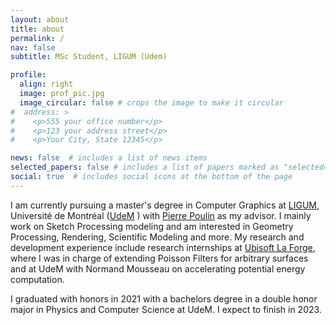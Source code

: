 ```yaml
---
layout: about
title: about
permalink: /
nav: false
subtitle: MSc Student, LIGUM (Udem)

profile:
  align: right
  image: prof_pic.jpg
  image_circular: false # crops the image to make it circular
#  address: >
#    <p>555 your office number</p>
#    <p>123 your address street</p>
#    <p>Your City, State 12345</p>

news: false  # includes a list of news items
selected_papers: false # includes a list of papers marked as "selected={true}"
social: true  # includes social icons at the bottom of the page
---
```


I am currently pursuing a master's degree in Computer Graphics at [LIGUM](http://www.ligum.umontreal.ca/), Université de Montréal ([UdeM](https://www.umontreal.ca/) ) with [Pierre Poulin](http://www.iro.umontreal.ca/~poulin) as my advisor. I mainly work on Sketch Processing modeling and am interested in Geometry Processing, Rendering, Scientific Modeling and more. My research and development experience include research internships at [Ubisoft La Forge](https://www.google.com/search?q=ubisoft+laforge&oq=ubisoft+laforge&aqs=chrome..69i57j0i10i512l2.2875j0j4&sourceid=chrome&ie=UTF-8), where I was in charge of extending Poisson Filters for arbitrary surfaces and at UdeM with Normand Mousseau on accelerating potential energy computation. 

I graduated with honors in 2021 with a bachelors degree in a double honor major in Physics and Computer Science at UdeM. I expect to finish in 2023. 